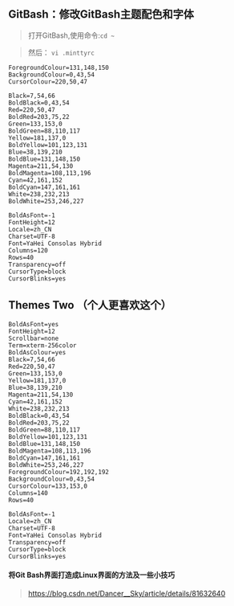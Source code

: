 ## GitBash：修改GitBash主题配色和字体
 
> 打开GitBash,使用命令:` cd ~ `

> 然后： `vi .minttyrc `

    ForegroundColour=131,148,150
    BackgroundColour=0,43,54
    CursorColour=220,50,47
    
    Black=7,54,66
    BoldBlack=0,43,54
    Red=220,50,47
    BoldRed=203,75,22
    Green=133,153,0
    BoldGreen=88,110,117
    Yellow=181,137,0
    BoldYellow=101,123,131
    Blue=38,139,210
    BoldBlue=131,148,150
    Magenta=211,54,130
    BoldMagenta=108,113,196
    Cyan=42,161,152
    BoldCyan=147,161,161
    White=238,232,213
    BoldWhite=253,246,227
    
    BoldAsFont=-1
    FontHeight=12
    Locale=zh_CN
    Charset=UTF-8
    Font=YaHei Consolas Hybrid
    Columns=120
    Rows=40
    Transparency=off
    CursorType=block
    CursorBlinks=yes


## Themes Two （个人更喜欢这个） ##

	BoldAsFont=yes
	FontHeight=12
	Scrollbar=none
	Term=xterm-256color
	BoldAsColour=yes
	Black=7,54,66
	Red=220,50,47
	Green=133,153,0
	Yellow=181,137,0
	Blue=38,139,210
	Magenta=211,54,130
	Cyan=42,161,152
	White=238,232,213
	BoldBlack=0,43,54
	BoldRed=203,75,22
	BoldGreen=88,110,117
	BoldYellow=101,123,131
	BoldBlue=131,148,150
	BoldMagenta=108,113,196
	BoldCyan=147,161,161
	BoldWhite=253,246,227
	ForegroundColour=192,192,192
	BackgroundColour=0,43,54
	CursorColour=133,153,0
	Columns=140
	Rows=40
	
	BoldAsFont=-1
	Locale=zh_CN
	Charset=UTF-8
	Font=YaHei Consolas Hybrid
	Transparency=off
	CursorType=block
	CursorBlinks=yes

#### 将Git Bash界面打造成Linux界面的方法及一些小技巧 
> https://blog.csdn.net/Dancer__Sky/article/details/81632640
